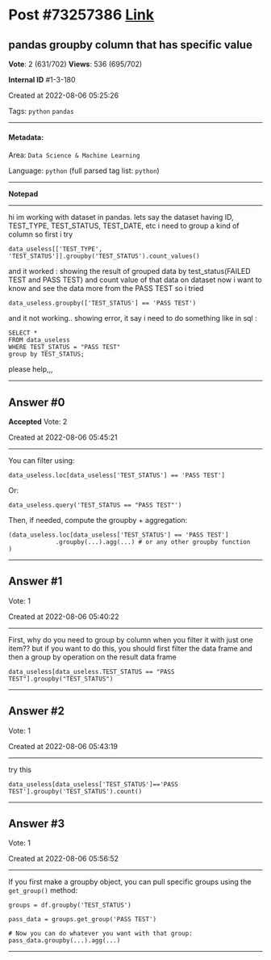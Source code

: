 
# Post \#73257386 [Link](https://stackoverflow.com/questions/73257386/)

## pandas groupby column that has specific value

**Vote**: 2 (631/702) **Views**: 536 (695/702) 

**Internal ID** \#1-3-180

Created at 2022-08-06 05:25:26

Tags: `python` `pandas`

----------

#### Metadata:

Area: `Data Science & Machine Learning`

Language: `python` (full parsed tag list: `python`)

----------

**Notepad**


----------

hi im working with dataset in pandas.
lets say the dataset having
ID,
TEST_TYPE,
TEST_STATUS,
TEST_DATE,
etc
i need to group a kind of column so first i try
```
data_useless[['TEST_TYPE', 'TEST_STATUS']].groupby('TEST_STATUS').count_values()
```

and it worked : showing the result of grouped data by test_status(FAILED TEST and PASS TEST) and count value of that data on dataset
now i want to know and see the data more from the PASS TEST
so i tried
```
data_useless.groupby(['TEST_STATUS'] == 'PASS TEST')
```

and it not working.. showing error, it say 
i need to do something like
in sql :
```
SELECT *
FROM data_useless
WHERE TEST_STATUS = "PASS TEST"
group by TEST_STATUS;
```

please help,,,


----------
        
## Answer \#0

**Accepted** Vote: 2

Created at 2022-08-06 05:45:21

------------

You can filter using:
```
data_useless.loc[data_useless['TEST_STATUS'] == 'PASS TEST']
```

Or:
```
data_useless.query('TEST_STATUS == "PASS TEST"')
```

Then, if needed, compute the groupby + aggregation:
```
(data_useless.loc[data_useless['TEST_STATUS'] == 'PASS TEST']
             .groupby(...).agg(...) # or any other groupby function
)
```



------------
    
    
## Answer \#1

 Vote: 1

Created at 2022-08-06 05:40:22

------------

First, why do you need to group by column when you filter it with just one item??
but if you want to do this, you should first filter the data frame and then a group by operation on the result data frame
```
data_useless[data_useless.TEST_STATUS == "PASS TEST"].groupby("TEST_STATUS")
```



------------
    
    
## Answer \#2

 Vote: 1

Created at 2022-08-06 05:43:19

------------

try this
```
data_useless[data_useless['TEST_STATUS']=='PASS TEST'].groupby('TEST_STATUS').count()
```



------------
    
    
## Answer \#3

 Vote: 1

Created at 2022-08-06 05:56:52

------------

If you first make a groupby object, you can pull specific groups using the `get_group()` method:
```
groups = df.groupby('TEST_STATUS')

pass_data = groups.get_group('PASS TEST')

# Now you can do whatever you want with that group:
pass_data.groupby(...).agg(...)
```



------------
    
    